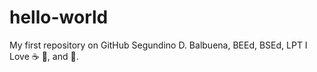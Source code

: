 # hello-world

My first repository on GitHub
Segundino D. Balbuena, BEEd, BSEd, LPT
I Love :coffee: :pizza:, and :dancer:.
